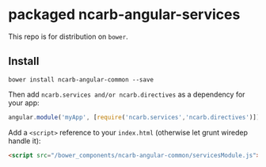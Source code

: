 # packaged ncarb-angular-services

This repo is for distribution on `bower`.

## Install

```shell
bower install ncarb-angular-common --save
```

Then add `ncarb.services and/or ncarb.directives` as a dependency for your app:

```javascript
angular.module('myApp', [require('ncarb.services','ncarb.directives')]);
```


Add a `<script>` reference to your `index.html` (otherwise let grunt wiredep handle it):

```html
<script src="/bower_components/ncarb-angular-common/servicesModule.js"></script>
```